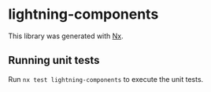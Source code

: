 # lightning-components

This library was generated with [Nx](https://nx.dev).

## Running unit tests

Run `nx test lightning-components` to execute the unit tests.
